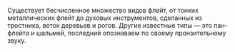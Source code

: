 Существует бесчисленное множество видов флейт, от тонких металлических флейт до духовых инструментов, сделанных из тростника, веток деревьев и рогов. Другие известные типы — это пан-флейта и шальмей, последний опознаваем по своему пронзительному звуку.